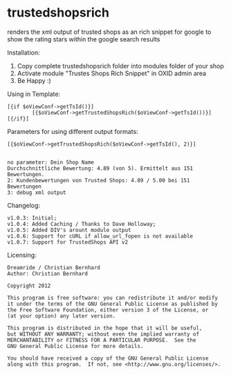 trustedshopsrich
================

renders the xml output of trusted shops as an rich snippet for google to show the rating stars
within the google search results

Installation:

1. Copy complete trustedshopsrich folder into modules folder of your shop
2. Activate module "Trustes Shops Rich Snippet" in OXID admin area
3. Be Happy :)

Using in Template:

	[{if $oViewConf->getTsId()}]
    	    [{$oViewConf->getTrustedShopsRich($oViewConf->getTsId())}]
 	[{/if}]

Parameters for using different output formats:

	[{$oViewConf->getTrustedShopsRich($oViewConf->getTsId(), 2)}]


	no parameter: Dein Shop Name
	Durchschnittliche Bewertung: 4.89 (von 5). Ermittelt aus 151 Bewertungen.
	2: Kundenbewertungen von Trusted Shops: 4.89 / 5.00 bei 151 Bewertungen
	3: debug xml output

Changelog:

	v1.0.3: Initial;
	v1.0.4: Added Caching / Thanks to Dave Holloway;
	v1.0.5: Added DIV's arount module output
	v1.0.6: Support for cURL if allow_url_fopen is not available
	v1.0.7: Support for TrustedShops API v2

Licensing:

	Dreamride / Christian Bernhard
	Author: Christian Bernhard

	Copyright 2012

    This program is free software: you can redistribute it and/or modify
    it under the terms of the GNU General Public License as published by
    the Free Software Foundation, either version 3 of the License, or
    (at your option) any later version.

    This program is distributed in the hope that it will be useful,
    but WITHOUT ANY WARRANTY; without even the implied warranty of
    MERCHANTABILITY or FITNESS FOR A PARTICULAR PURPOSE.  See the
    GNU General Public License for more details.

    You should have received a copy of the GNU General Public License
    along with this program.  If not, see <http://www.gnu.org/licenses/>.
